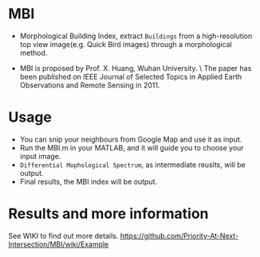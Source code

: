 # MBI
* Morphological Building Index, extract `Buildings` from a high-resolution top view image(e.g. Quick Bird images) through a morphological method. 

* MBI is proposed by Prof. X. Huang, Wuhan University. \ The paper has been published on IEEE Journal of Selected Topics in Applied Earth Observations and Remote Sensing in 2011. 

# Usage
* You can snip your neighbours from Google Map and use it as input. 
* Run the MBI.m in your MATLAB, and it will guide you to choose your input image.
* `Differential Mophological Spectrum`, as intermediate reuslts, will be output.
* Final results, the MBI index will be output.

# Results and more information
See WIKI to find out more details.   https://github.com/Priority-At-Next-Intersection/MBI/wiki/Example
